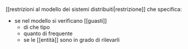 [[restrizioni al modello dei sistemi distribuiti|restrizione]] che specifica:
- se nel modello si verificano [[guasti]]
	- di che tipo
	- quanto di frequente
	- se le [[entità]] sono in grado di rilevarli